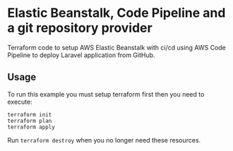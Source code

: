 # Elastic Beanstalk, Code Pipeline and a git repository provider
 Terraform code to setup AWS Elastic Beanstalk with ci/cd using AWS Code Pipeline to deploy Laravel application from GitHub. 
 
## Usage
To run this example you must setup terraform first then you need to execute:
```
terraform init
terraform plan
terraform apply
```
Run `terraform destroy` when you no longer need these resources.
